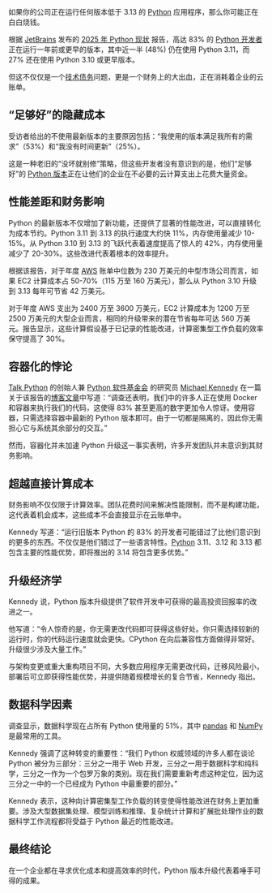 如果你的公司正在运行任何版本低于 3.13 的 [Python](https://thenewstack.io/how-python-grew-from-a-language-to-a-community/) 应用程序，那么你可能正在白白烧钱。

根据 [JetBrains](https://www.jetbrains.com/) 发布的 [2025 年 Python 现状](https://blog.jetbrains.com/pycharm/2025/08/the-state-of-python-2025/) 报告，高达 83% 的 [Python 开发者](https://thenewstack.io/python-developers-hold-the-key-to-blockchain-adoption/) 正在运行一年前或更早的版本，其中近一半 (48%) 仍在使用 Python 3.11，而 27% 还在使用 Python 3.10 或更早版本。

但这不仅仅是一个[技术债务](https://thenewstack.io/technical-debt-continues-to-mount-heres-how-to-solve-it/)问题，更是一个财务上的大出血，正在消耗着企业的云账单。

## “足够好”的隐藏成本

受访者给出的不使用最新版本的主要原因包括：“我使用的版本满足我所有的需求”（53%）和“我没有时间更新”（25%）。

这是一种老旧的“没坏就别修”策略，但这些开发者没有意识到的是，他们“足够好”的 [Python 版本](https://thenewstack.io/python-mulls-a-change-in-version-numbering/)正在让他们的企业在不必要的云计算支出上花费大量资金。

## 性能差距和财务影响

Python 的最新版本不仅增加了新功能，还提供了显著的性能改进，可以直接转化为成本节约。Python 3.11 到 3.13 的执行速度大约快 11%，内存使用量减少 10-15%。从 Python 3.10 到 3.13 的飞跃代表着速度提高了惊人的 42%，内存使用量减少了 20-30%。这些改进代表着根本的效率提升。

根据该报告，对于年度 [AWS](https://aws.amazon.com/?utm_content=inline+mention) 账单中位数为 230 万美元的中型市场公司而言，如果 EC2 计算成本占 50-70%（115 万至 160 万美元），那么从 Python 3.10 升级到 3.13 每年可节省 42 万美元。

对于年度 AWS 支出为 2400 万至 3600 万美元，EC2 计算成本为 1200 万至 2500 万美元的大型企业而言，相同的升级带来的潜在节省每年可达 560 万美元。报告显示，这些计算假设基于已记录的性能改进，计算密集型工作负载的效率保守提高了 30%。

## 容器化的悖论

[Talk Python](https://talkpython.fm/) 的创始人兼 [Python 软件基金会](https://www.python.org/psf-landing/) 的研究员 [Michael Kennedy](https://blog.jetbrains.com/pycharm/2025/08/the-state-of-python-2025/#author) 在一篇关于该报告的[博客文章](https://blog.jetbrains.com/pycharm/2025/08/the-state-of-python-2025/)中写道：“调查还表明，我们中的许多人正在使用 Docker 和容器来执行我们的代码，这使得 83% 甚至更高的数字更加令人惊讶。使用容器，只需选择容器中最新的 Python 版本即可。由于一切都是隔离的，因此你无需担心它与系统其余部分的交互。”

然而，容器化并未加速 Python 升级这一事实表明，许多开发团队并未意识到其财务影响。

## 超越直接计算成本

财务影响不仅仅限于计算效率。团队花费时间来解决性能限制，而不是构建功能，这代表着机会成本，这些成本不会直接显示在云账单中。

Kennedy 写道：“运行旧版本 Python 的 83% 的开发者可能错过了比他们意识到的更多的东西。不仅仅是他们错过了一些语言特性。[Python](https://thenewstack.io/python-3-14-0-alpha-is-now-available-heres-whats-included/) 3.11、3.12 和 3.13 都包含主要的性能优势，即将推出的 3.14 将包含更多优势。”

## 升级经济学

Kennedy 说，Python 版本升级提供了软件开发中可获得的最高投资回报率的改进之一。

他写道：“令人惊奇的是，你无需更改代码即可获得这些好处。你只需选择较新的运行时，你的代码运行速度就会更快。CPython 在向后兼容性方面做得非常好。升级很少涉及大量工作。”

与架构变更或重大重构项目不同，大多数应用程序无需更改代码，迁移风险最小，部署后可立即获得性能优势，并提供随着规模增长的复合节省，Kennedy 指出。

## 数据科学因素

调查显示，数据科学现在占所有 Python 使用量的 51%，其中 [pandas](https://thenewstack.io/python-pandas-ditches-numpy-for-speedier-pyarrow/) 和 [NumPy](https://thenewstack.io/what-is-the-numpy-python-library-and-how-do-you-use-it/) 是最常用的工具。

Kennedy 强调了这种转变的重要性：“我们 Python 权威领域的许多人都在谈论 Python 被分为三部分：三分之一用于 Web 开发，三分之一用于数据科学和纯科学，三分之一作为一个包罗万象的类别。现在我们需要重新考虑这种定位，因为这三分之一中的一个已经成为 Python 中最重要的部分。”

Kennedy 表示，这种向计算密集型工作负载的转变使得性能改进在财务上更加重要。涉及大型数据集处理、模型训练和推理、复杂统计计算和扩展批处理作业的数据科学工作流程都将受益于 Python 最近的性能改进。

## 最终结论

在一个企业都在寻求优化成本和提高效率的时代，Python 版本升级代表着唾手可得的成果。